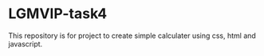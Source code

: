 # LGMVIP-task4
This repository is for project to create simple calculater using css, html and javascript.
